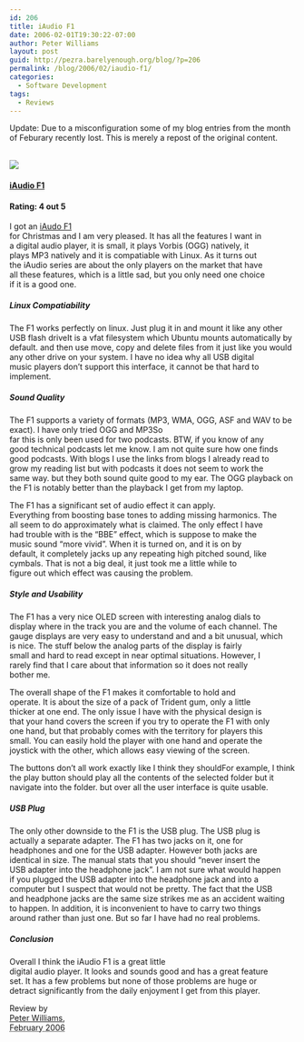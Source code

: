 ```yaml
---
id: 206
title: iAudio F1
date: 2006-02-01T19:30:22-07:00
author: Peter Williams
layout: post
guid: http://pezra.barelyenough.org/blog/?p=206
permalink: /blog/2006/02/iaudio-f1/
categories:
  - Software Development
tags:
  - Reviews
---
```

<p class='update'>
  Update: Due to a misconfiguration some of my blog entries from the month of Feburary recently lost. This is merely a repost of the original content.
</p>

<div class='hreview'>
  <a href='http://www.cowonamerica.com/products/iaudio/f1/' class='item url'><br /> <img class='photo' src='blog-recent-content_files/f1_13_z.jpg' /></p> 
  
  <h4 class='fn'>
    iAudio F1
  </h4>
  
  <p>
    </a>
  </p>
  
  <h4>
    Rating: <span class='rating'>4</span> out 5
  </h4>
  
  <p>
    I got an <a href='http://www.cowonamerica.com/products/iaudio/f1/'>iAudo F1</a><br /> for Christmas and I am very pleased. It has all the features I want in<br /> a digital audio player, it is small, it plays Vorbis (OGG) natively, it<br /> plays MP3 natively and it is compatiable with Linux. As it turns out<br /> the iAudio series are about the only players on the market that have<br /> all these features, which is a little sad, but you only need one choice<br /> if it is a good one.
  </p>
  
  <h5>
    Linux Compatiability
  </h5>
  
  <p>
    The F1 works perfectly on linux. Just plug it in and mount it like any other USB flash drive<footnote>It is a vfat filesystem which Ubuntu mounts automatically by default.</footnote> and then use move, copy and delete files from it just like you would<br /> any other drive on your system. I have no idea why all USB digital<br /> music players don&#8217;t support this interface, it cannot be that hard to<br /> implement.
  </p>
  
  <h5>
    Sound Quality
  </h5>
  
  <p>
    The F1 supports a variety of formats (MP3, WMA, OGG, ASF and WAV to be exact). I have only tried OGG and MP3<footnote>So<br /> far this is only been used for two podcasts. BTW, if you know of any<br /> good technical podcasts let me know. I am not quite sure how one finds<br /> good podcasts. With blogs I use the links from blogs I already read to<br /> grow my reading list but with podcasts it does not seem to work the<br /> same way.</footnote> but they both sound quite good to my ear. The OGG playback on the F1 is notably better than the playback I get from my laptop.
  </p>
  
  <p>
    The F1 has a significant set of audio effect it can apply.<br /> Everything from boosting base tones to adding missing harmonics. The<br /> all seem to do approximately what is claimed. The only effect I have<br /> had trouble with is the &#8220;BBE&#8221; effect, which is suppose to make the<br /> music sound &#8220;more vivid&#8221;. When it is turned on, and it is on by<br /> default, it completely jacks up any repeating high pitched sound, like<br /> cymbals. That is not a big deal, it just took me a little while to<br /> figure out which effect was causing the problem.
  </p>
  
  <h5>
    Style and Usability
  </h5>
  
  <p>
    The F1 has a very nice OLED screen with interesting analog dials to<br /> display where in the track you are and the volume of each channel. The<br /> gauge displays are very easy to understand and and a bit unusual, which<br /> is nice. The stuff below the analog parts of the display is fairly<br /> small and hard to read except in near optimal situations. However, I<br /> rarely find that I care about that information so it does not really<br /> bother me.
  </p>
  
  <p>
    The overall shape of the F1 makes it comfortable to hold and<br /> operate. It is about the size of a pack of Trident gum, only a little<br /> thicker at one end. The only issue I have with the physical design is<br /> that your hand covers the screen if you try to operate the F1 with only<br /> one hand, but that probably comes with the territory for players this<br /> small. You can easily hold the player with one hand and operate the<br /> joystick with the other, which allows easy viewing of the screen.
  </p>
  
  <p>
    The buttons don&#8217;t all work exactly like I think they should<footnote>For example, I think the play button should play all the contents of the selected folder but it navigate into the folder.</footnote> but over all the user interface is quite usable.
  </p>
  
  <h5>
    USB Plug
  </h5>
  
  <p>
    The only other downside to the F1 is the USB plug. The USB plug is<br /> actually a separate adapter. The F1 has two jacks on it, one for<br /> headphones and one for the USB adapter. However both jacks are<br /> identical in size. The manual stats that you should &#8220;never insert the<br /> USB adapter into the headphone jack&#8221;. I am not sure what would happen<br /> if you plugged the USB adapter into the headphone jack and into a<br /> computer but I suspect that would not be pretty. The fact that the USB<br /> and headphone jacks are the same size strikes me as an accident waiting<br /> to happen. In addition, it is inconvenient to have to carry two things<br /> around rather than just one. But so far I have had no real problems.
  </p>
  
  <h5>
    Conclusion
  </h5>
  
  <p class='summary'>
    Overall I think the iAudio F1 is a great little<br /> digital audio player. It looks and sounds good and has a great feature<br /> set. It has a few problems but none of those problems are huge or<br /> detract significantly from the daily enjoyment I get from this player.
  </p>
  
  <p class='reviewer vcard'>
    Review by<br /> <a href='http://pezra.barelyenough.org/' class='url fn'>Peter Williams</a>,<br /> <abbr class='dtreviewed' title='200602'>February 2006</abbr>
  </p></div>